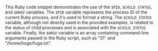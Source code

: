 This Ruby code snippet demonstrates the use of the `$PID`, `$CHILD_STATUS`, and `$ARGV` variables. The `$PID` variable represents the process ID of the current Ruby process, and it's used to format a string. The `$CHILD_STATUS` variable, although not directly used in the provided examples, is related to the status of child processes and is associated with the `$CHILD_STATUS` variable. Finally, the `$ARGV` variable is an array containing command-line arguments passed to the Ruby script, such as "31" and "/home/hoge/fuga.txt".
